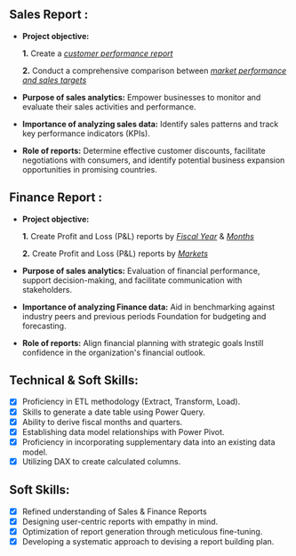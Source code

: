 ## Sales Report :


- **Project objective:** 

    **1.** Create a _[customer performance report](https://github.com/Lalith02/Excel-Sales_Analytics/blob/main/customer%20performance%20report.pdf)_ 

    **2.** Conduct a comprehensive comparison between _[market performance and sales targets](https://github.com/Lalith02/Excel-Sales_Analytics/blob/main/Market%20vs%20Target%20performance%20report.pdf)_

- **Purpose of sales analytics:** Empower businesses to monitor and evaluate their sales activities and performance.

- **Importance of analyzing sales data:** Identify sales patterns and track key performance indicators (KPIs).

- **Role of reports:** Determine effective customer discounts, facilitate negotiations with consumers, and identify potential business expansion opportunities in promising countries.


## Finance Report :

- **Project objective:** 

    **1.** Create Profit and Loss (P&L) reports by _[Fiscal Year](https://github.com/Lalith02/Excel-Sales_Analytics/blob/main/profit%20and%20loss%20by%20fiscal%20year.pdf)_ & _[Months](https://github.com/Lalith02/Excel-Sales_Analytics/blob/main/profit%20and%20loss%20by%20fiscal%20months.pdf)_ 

   **2.** Create Profit and Loss (P&L) reports by _[Markets](https://github.com/Lalith02/Excel-Sales_Analytics/blob/main/profit%20and%20loss%20by%20fiscal%20market.pdf)_

- **Purpose of sales analytics:** Evaluation of financial performance, support decision-making, and facilitate communication with stakeholders.

- **Importance of analyzing Finance data:** Aid in benchmarking against industry peers and previous periods Foundation for budgeting and forecasting.

- **Role of reports:** Align financial planning with strategic goals Instill confidence in the organization's financial outlook.


## Technical & Soft Skills:
- [x]	Proficiency in ETL methodology (Extract, Transform, Load).
- [x]	Skills to generate a date table using Power Query.
- [x]	Ability to derive fiscal months and quarters.
- [x]	Establishing data model relationships with Power Pivot.
- [x]	Proficiency in incorporating supplementary data into an existing data model.
- [x]	Utilizing DAX to create calculated columns.

## Soft Skills:
- [x]	Refined understanding of Sales & Finance Reports
- [x]	Designing user-centric reports with empathy in mind.
- [x]	Optimization of report generation through meticulous fine-tuning.
- [x]	Developing a systematic approach to devising a report building plan.

